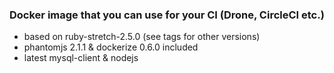 ### Docker image that you can use for your CI (Drone, CircleCI etc.)

- based on ruby-stretch-2.5.0 (see tags for other versions)
- phantomjs 2.1.1 & dockerize 0.6.0 included
- latest mysql-client & nodejs
